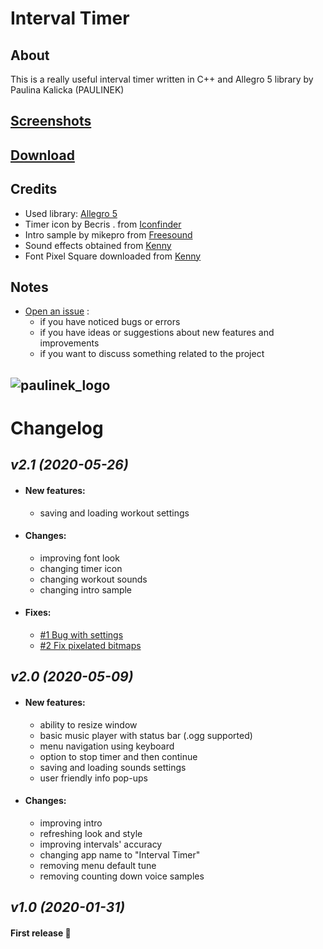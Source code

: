 ﻿# Interval Timer

## About

This is a really useful interval timer written in C++ and Allegro 5 library by Paulina Kalicka (PAULINEK)

## [Screenshots](SCREENSHOTS.md)

## [Download](https://github.com/Paulinek-13/Interval-Timer/releases)

## Credits

- Used library: [Allegro 5](https://liballeg.org/)
- Timer icon by Becris . from [Iconfinder](https://www.iconfinder.com/becris)
- Intro sample by mikepro from [Freesound](https://freesound.org/)
- Sound effects obtained from [Kenny](https://kenney.nl/)
- Font Pixel Square downloaded from [Kenny](https://kenney.nl/)

## Notes

* [Open an issue](https://github.com/Paulinek-13/Interval-Timer/issues) :
  - if you have noticed bugs or errors
  - if you have ideas or suggestions about new features and improvements
  - if you want to discuss something related to the project

## ![paulinek_logo](https://raw.githubusercontent.com/Paulinek-13/Paulinek-13.github.io/master/PAULINEK.ico)

# Changelog

## _v2.1_ *(2020-05-26)*

* #### New features:

  - saving and loading workout settings

* #### Changes:

  - improving font look
  - changing timer icon
  - changing workout sounds
  - changing intro sample

* #### Fixes:

  - [#1 Bug with settings](https://github.com/Paulinek-13/Interval-Timer/issues/1)
  - [#2 Fix pixelated bitmaps](https://github.com/Paulinek-13/Interval-Timer/issues/2)

## _v2.0_ *(2020-05-09)*

* #### New features:

  - ability to resize window
  - basic music player with status bar (.ogg supported)
  - menu navigation using keyboard
  - option to stop timer and then continue
  - saving and loading sounds settings
  - user friendly info pop-ups

* #### Changes:

  - improving intro
  - refreshing look and style
  - improving intervals' accuracy
  - changing app name to "Interval Timer"
  - removing menu default tune
  - removing counting down voice samples

## _v1.0_ *(2020-01-31)* 

#### First release 👏